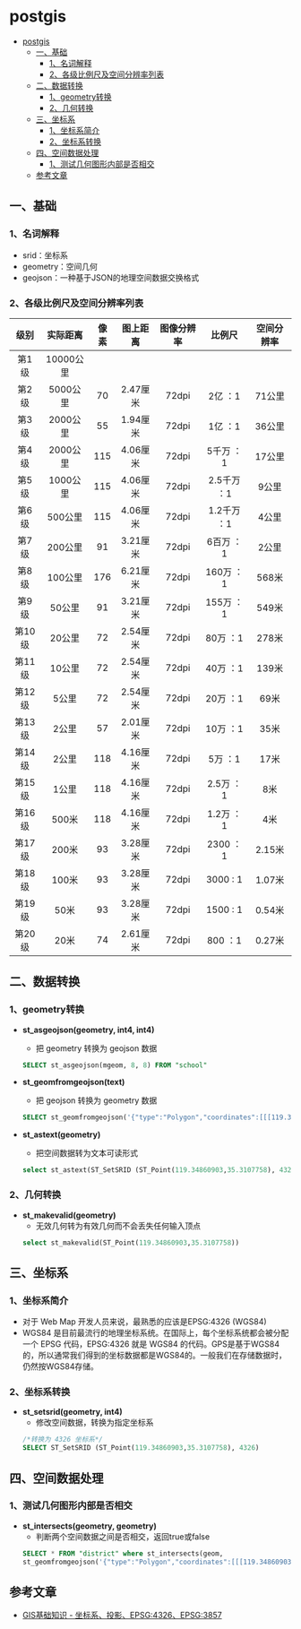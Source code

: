 # postgis

- [postgis](#postgis)
  - [一、基础](#一基础)
    - [1、名词解释](#1名词解释)
    - [2、各级比例尺及空间分辨率列表](#2各级比例尺及空间分辨率列表)
  - [二、数据转换](#二数据转换)
    - [1、geometry转换](#1geometry转换)
    - [2、几何转换](#2几何转换)
  - [三、坐标系](#三坐标系)
    - [1、坐标系简介](#1坐标系简介)
    - [2、坐标系转换](#2坐标系转换)
  - [四、空间数据处理](#四空间数据处理)
    - [1、测试几何图形内部是否相交](#1测试几何图形内部是否相交)
  - [参考文章](#参考文章)

## 一、基础
### 1、名词解释
- srid：坐标系
- geometry：空间几何
- geojson：一种基于JSON的地理空间数据交换格式

### 2、各级比例尺及空间分辨率列表
|  级别  | 实际距离 | 像素 | 图上距离 | 图像分辨率 |   比例尺    | 空间分辨率 |
| :----: | :------: | :--: | :------: | :--------: | :---------: | :--------: |
| 第1级  | 10000公里 |    |  |       |      |      |
| 第2级  | 5000公里 |  70  | 2.47厘米 |   72dpi    |   2亿 ：1   |   71公里   |
| 第3级  | 2000公里 |  55  | 1.94厘米 |   72dpi    |   1亿 ：1   |   36公里   |
| 第4级  | 2000公里 | 115  | 4.06厘米 |   72dpi    |  5千万 ：1  |   17公里   |
| 第5级  | 1000公里 | 115  | 4.06厘米 |   72dpi    | 2.5千万 ：1 |   9公里    |
| 第6级  | 500公里  | 115  | 4.06厘米 |   72dpi    | 1.2千万 ：1 |   4公里    |
| 第7级  | 200公里  |  91  | 3.21厘米 |   72dpi    |  6百万 ：1  |   2公里    |
| 第8级  | 100公里  | 176  | 6.21厘米 |   72dpi    |  160万 ：1  |   568米    |
| 第9级  |  50公里  |  91  | 3.21厘米 |   72dpi    |  155万 ：1  |   549米    |
| 第10级 |  20公里  |  72  | 2.54厘米 |   72dpi    |  80万 ：1   |   278米    |
| 第11级 |  10公里  |  72  | 2.54厘米 |   72dpi    |  40万 ：1   |   139米    |
| 第12级 |  5公里   |  72  | 2.54厘米 |   72dpi    |  20万 ：1   |    69米    |
| 第13级 |  2公里   |  57  | 2.01厘米 |   72dpi    |  10万 ：1   |    35米    |
| 第14级 |  2公里   | 118  | 4.16厘米 |   72dpi    |   5万 ：1   |    17米    |
| 第15级 |  1公里   | 118  | 4.16厘米 |   72dpi    |  2.5万 ：1  |    8米     |
| 第16级 |  500米   | 118  | 4.16厘米 |   72dpi    |  1.2万 ：1  |    4米     |
| 第17级 |  200米   |  93  | 3.28厘米 |   72dpi    |  2300 ：1   |   2.15米   |
| 第18级 |  100米   |  93  | 3.28厘米 |   72dpi    |  3000 : 1   |   1.07米   |
| 第19级 |   50米   |  93  | 3.28厘米 |   72dpi    |  1500 : 1   |   0.54米   |
| 第20级 |   20米   |  74  | 2.61厘米 |   72dpi    |   800 ：1   |   0.27米   |

## 二、数据转换

### 1、geometry转换
- __st_asgeojson(geometry, int4, int4)__
  - 把 geometry 转换为 geojson 数据
  ```sql
  SELECT st_asgeojson(mgeom, 8, 8) FROM "school"
  ```

- __st_geomfromgeojson(text)__
  - 把 geojson 转换为 geometry 数据
  ```sql
  SELECT st_geomfromgeojson('{"type":"Polygon","coordinates":[[[119.34860903,35.3107758],[119.34879994,35.3097576],[119.35011587,35.31007475],[119.34987723,35.31100949],[119.34860903,35.3107758]]]}') FROM "school"
  ```

- __st_astext(geometry)__
  - 把空间数据转为文本可读形式
  ```sql
  select st_astext(ST_SetSRID (ST_Point(119.34860903,35.3107758), 4326))
  ```

### 2、几何转换
- __st_makevalid(geometry)__
  - 无效几何转为有效几何而不会丢失任何输入顶点
  ```sql
  select st_makevalid(ST_Point(119.34860903,35.3107758))
  ```

## 三、坐标系

### 1、坐标系简介
- 对于 Web Map 开发人员来说，最熟悉的应该是EPSG:4326 (WGS84) 
-  WGS84 是目前最流行的地理坐标系统。在国际上，每个坐标系统都会被分配一个 EPSG 代码，EPSG:4326 就是 WGS84 的代码。GPS是基于WGS84的，所以通常我们得到的坐标数据都是WGS84的。一般我们在存储数据时，仍然按WGS84存储。

### 2、坐标系转换
- __st_setsrid(geometry, int4)__
  - 修改空间数据，转换为指定坐标系
  ```sql
  /*转换为 4326 坐标系*/
  SELECT ST_SetSRID (ST_Point(119.34860903,35.3107758), 4326)
  ```

## 四、空间数据处理
### 1、测试几何图形内部是否相交
- __st_intersects(geometry, geometry)__
  - 判断两个空间数据之间是否相交，返回true或false
  ```sql
  SELECT * FROM "district" where st_intersects(geom, 
  st_geomfromgeojson('{"type":"Polygon","coordinates":[[[119.34860903,35.3107758],[119.34879994,35.3097576],[119.35011587,35.31007475],[119.34987723,35.31100949],[119.34860903,35.3107758]]]}'))
  ```


## 参考文章
- [GIS基础知识 - 坐标系、投影、EPSG:4326、EPSG:3857](https://www.cnblogs.com/E7868A/p/11460865.html)
